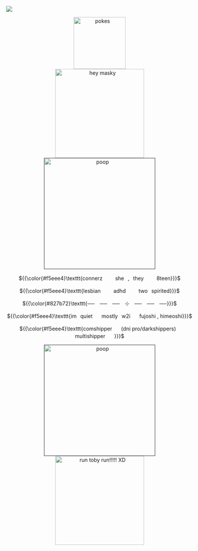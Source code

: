![](https://komarev.com/ghpvc/?username=nightmareofy0u&color=red&label=VICTIMS)
                                                                                                                                                                              


<div align="center">
  <a href="no"><img width="140" src="https://files.catbox.moe/weyybh.png" alt="pokes"></a>

<div align="center">
  <a href="no"><img width="240" src="https://files.catbox.moe/enmmyl.gif" alt="hey masky"></a>
                                                                                        
<div align="center">
  <a href="" target="_blank"><img width="300" src="https://files.catbox.moe/1ke5hk.png" alt="poop"></a>


${{\color{#f5eee4}\texttt{connerz⠀⠀　she⠀,⠀they⠀⠀　8teen}}}$

${{\color{#f5eee4}\texttt{lesbian⠀⠀　adhd⠀⠀　two⠀spirited}}}$

${{\color{#827b72}\texttt{──　──　──　⊹　──　──　──}}}$

${{\color{#f5eee4}\texttt{im⠀quiet⠀　mostly⠀w2i⠀　fujoshi , himeoshi}}}$

${{\color{#f5eee4}\texttt{comshipper⠀　(dni pro/darkshippers)⠀　multishipper⠀　}}}$

<div align="center">
  <a href="" target="_blank"><img width="300" src="https://files.catbox.moe/1ke5hk.png" alt="poop"></a>

<div align="center">
  <a href="no"><img width="240" src="https://files.catbox.moe/vboenb.gif" alt="run toby run!!!!! XD"></a>
